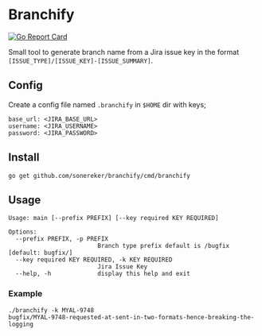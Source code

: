 # Branchify

[![Go Report Card](https://goreportcard.com/badge/github.com/sonereker/branchify)](https://goreportcard.com/report/github.com/sonereker/branchify)

Small tool to generate branch name from a Jira issue key in the format `[ISSUE_TYPE]/[ISSUE_KEY]-[ISSUE_SUMMARY]`.

## Config

Create a config file named `.branchify` in `$HOME` dir with keys;

```
base_url: <JIRA_BASE_URL>
username: <JIRA_USERNAME>
password: <JIRA_PASSWORD>
```

## Install

```
go get github.com/sonereker/branchify/cmd/branchify
```

## Usage

```
Usage: main [--prefix PREFIX] [--key required KEY REQUIRED]

Options:
  --prefix PREFIX, -p PREFIX
                         Branch type prefix default is /bugfix [default: bugfix/]
  --key required KEY REQUIRED, -k KEY REQUIRED
                         Jira Issue Key
  --help, -h             display this help and exit
```

### Example

```
./branchify -k MYAL-9748
bugfix/MYAL-9748-requested-at-sent-in-two-formats-hence-breaking-the-logging
```
